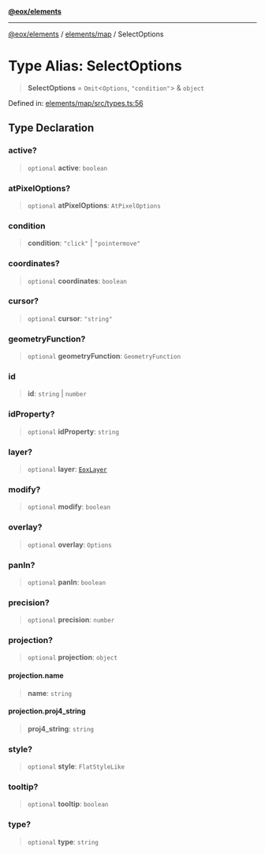 [**@eox/elements**](../../../README.md)

***

[@eox/elements](../../../modules.md) / [elements/map](../README.md) / SelectOptions

# Type Alias: SelectOptions

> **SelectOptions** = `Omit`\<`Options`, `"condition"`\> & `object`

Defined in: [elements/map/src/types.ts:56](https://github.com/EOX-A/EOxElements/blob/ca51b63a9bb0be7232536206856b85340431bcbd/elements/map/src/types.ts#L56)

## Type Declaration

### active?

> `optional` **active**: `boolean`

### atPixelOptions?

> `optional` **atPixelOptions**: `AtPixelOptions`

### condition

> **condition**: `"click"` \| `"pointermove"`

### coordinates?

> `optional` **coordinates**: `boolean`

### cursor?

> `optional` **cursor**: `"string"`

### geometryFunction?

> `optional` **geometryFunction**: `GeometryFunction`

### id

> **id**: `string` \| `number`

### idProperty?

> `optional` **idProperty**: `string`

### layer?

> `optional` **layer**: [`EoxLayer`](EoxLayer-1.md)

### modify?

> `optional` **modify**: `boolean`

### overlay?

> `optional` **overlay**: `Options`

### panIn?

> `optional` **panIn**: `boolean`

### precision?

> `optional` **precision**: `number`

### projection?

> `optional` **projection**: `object`

#### projection.name

> **name**: `string`

#### projection.proj4\_string

> **proj4\_string**: `string`

### style?

> `optional` **style**: `FlatStyleLike`

### tooltip?

> `optional` **tooltip**: `boolean`

### type?

> `optional` **type**: `string`
